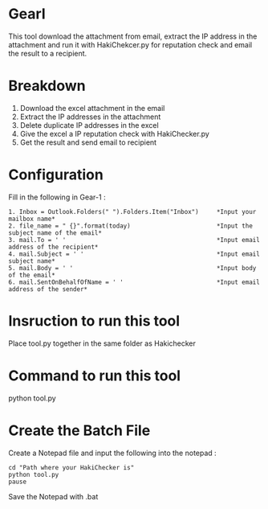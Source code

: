 # GearI
This tool download the attachment from email, extract the IP address in the attachment and run it with HakiChekcer.py for reputation check and email the result to a recipient.

# Breakdown
1. Download the excel attachment in the email
2. Extract the IP addresses in the attachment
3. Delete duplicate IP addresses in the excel
4. Give the excel a IP reputation check with HakiChecker.py
5. Get the result and send email to recipient

# Configuration
Fill in the following in Gear-1 :
````
1. Inbox = Outlook.Folders(" ").Folders.Item("Inbox")     *Input your mailbox name*
2. file_name = " {}".format(today)                        *Input the subject name of the email*
3. mail.To = ' '                                          *Input email address of the recipient*
4. mail.Subject = ' '                                     *Input email subject name*
5. mail.Body = ' '                                        *Input body of the email*
6. mail.SentOnBehalfOfName = ' '                          *Input email address of the sender*
````
# Insruction to run this tool
Place tool.py together in the same folder as Hakichecker

# Command to run this tool
python tool.py

# Create the Batch File
Create a Notepad file and input the following into the notepad :
```
cd "Path where your HakiChecker is"
python tool.py
pause
```
Save the Notepad with .bat
